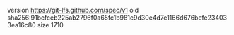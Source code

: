 version https://git-lfs.github.com/spec/v1
oid sha256:91bcfceb225ab2796f0a65fc1b981c9d30e4d7e1166d676befe234033ea16c80
size 1710
